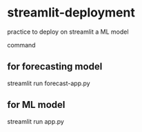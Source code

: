 # streamlit-deployment
practice to deploy on streamlit a ML model

command
## for forecasting model
streamlit run forecast-app.py

## for ML model
streamlit run app.py